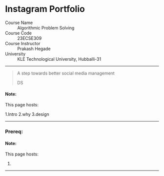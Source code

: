 # Instagram Portfolio

<dl>
<dt>Course Name</dt>
<dd>Algorithmic Problem Solving</dd>
<dt>Course Code</dt>
<dd>23ECSE309</dd>
<dt>Course Instructor</dt>
<dd>Prakash Hegade</dd>
<dt>University</dt>
<dd>KLE Technological University, Hubballi-31</dd>
</dl>

* * *

> A step towards better social media management
>
> DS
>
#### Note:
This page hosts:

1.Intro
2.why
3.design

* * *

### Prereq:





#### Note:
This page hosts:

1. 

* * *
